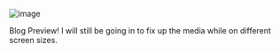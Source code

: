 ![image](https://github.com/MayAMMM/Blog/assets/104266442/9a9e5623-317f-47e1-9e10-0f284169c8e6)

Blog Preview!
I will still be going in to fix up the media while on different screen sizes.
